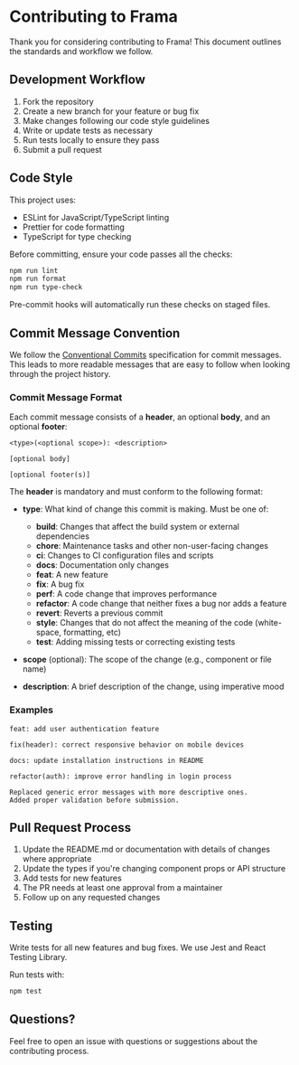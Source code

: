# Contributing to Frama

Thank you for considering contributing to Frama! This document outlines the standards and workflow we follow.

## Development Workflow

1. Fork the repository
2. Create a new branch for your feature or bug fix
3. Make changes following our code style guidelines
4. Write or update tests as necessary
5. Run tests locally to ensure they pass
6. Submit a pull request

## Code Style

This project uses:
- ESLint for JavaScript/TypeScript linting
- Prettier for code formatting
- TypeScript for type checking

Before committing, ensure your code passes all the checks:

```bash
npm run lint
npm run format
npm run type-check
```

Pre-commit hooks will automatically run these checks on staged files.

## Commit Message Convention

We follow the [Conventional Commits](https://www.conventionalcommits.org/) specification for commit messages. This leads to more readable messages that are easy to follow when looking through the project history.

### Commit Message Format

Each commit message consists of a **header**, an optional **body**, and an optional **footer**:

```
<type>(<optional scope>): <description>

[optional body]

[optional footer(s)]
```

The **header** is mandatory and must conform to the following format:

- **type**: What kind of change this commit is making. Must be one of:
  - **build**: Changes that affect the build system or external dependencies
  - **chore**: Maintenance tasks and other non-user-facing changes
  - **ci**: Changes to CI configuration files and scripts
  - **docs**: Documentation only changes
  - **feat**: A new feature
  - **fix**: A bug fix
  - **perf**: A code change that improves performance
  - **refactor**: A code change that neither fixes a bug nor adds a feature
  - **revert**: Reverts a previous commit
  - **style**: Changes that do not affect the meaning of the code (white-space, formatting, etc)
  - **test**: Adding missing tests or correcting existing tests

- **scope** (optional): The scope of the change (e.g., component or file name)
- **description**: A brief description of the change, using imperative mood

### Examples

```
feat: add user authentication feature
```

```
fix(header): correct responsive behavior on mobile devices
```

```
docs: update installation instructions in README
```

```
refactor(auth): improve error handling in login process

Replaced generic error messages with more descriptive ones.
Added proper validation before submission.
```

## Pull Request Process

1. Update the README.md or documentation with details of changes where appropriate
2. Update the types if you're changing component props or API structure
3. Add tests for new features
4. The PR needs at least one approval from a maintainer
5. Follow up on any requested changes

## Testing

Write tests for all new features and bug fixes. We use Jest and React Testing Library.

Run tests with:

```bash
npm test
```

## Questions?

Feel free to open an issue with questions or suggestions about the contributing process. 